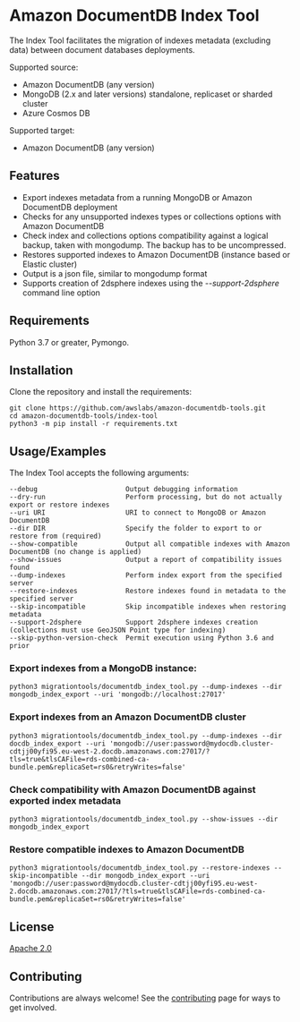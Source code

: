 # Amazon DocumentDB Index Tool

The Index Tool facilitates the migration of indexes metadata (excluding data) between document databases deployments.

Supported source: 
 - Amazon DocumentDB (any version)
 - MongoDB (2.x and later versions) standalone, replicaset or sharded cluster
 - Azure Cosmos DB

Supported target: 
 - Amazon DocumentDB (any version)


## Features

- Export indexes metadata from a running MongoDB or Amazon DocumentDB deployment
- Checks for any unsupported indexes types or collections options with Amazon DocumentDB
- Check index and collections options compatibility against a logical backup, taken with mongodump. The backup has to be uncompressed.
- Restores supported indexes to Amazon DocumentDB (instance based or Elastic cluster)
- Output is a json file, similar to mongodump format
- Supports creation of 2dsphere indexes using the *--support-2dsphere* command line option

## Requirements
Python 3.7 or greater, Pymongo.

## Installation
Clone the repository and install the requirements:

```
git clone https://github.com/awslabs/amazon-documentdb-tools.git
cd amazon-documentdb-tools/index-tool
python3 -m pip install -r requirements.txt
```

## Usage/Examples
The Index Tool accepts the following arguments:

```
--debug                      Output debugging information
--dry-run                    Perform processing, but do not actually export or restore indexes
--uri URI                    URI to connect to MongoDB or Amazon DocumentDB
--dir DIR                    Specify the folder to export to or restore from (required)
--show-compatible            Output all compatible indexes with Amazon DocumentDB (no change is applied)
--show-issues                Output a report of compatibility issues found
--dump-indexes               Perform index export from the specified server
--restore-indexes            Restore indexes found in metadata to the specified server
--skip-incompatible          Skip incompatible indexes when restoring metadata
--support-2dsphere           Support 2dsphere indexes creation (collections must use GeoJSON Point type for indexing)
--skip-python-version-check  Permit execution using Python 3.6 and prior
```

### Export indexes from a MongoDB instance:
```
python3 migrationtools/documentdb_index_tool.py --dump-indexes --dir mongodb_index_export --uri 'mongodb://localhost:27017' 
```

### Export indexes from an Amazon DocumentDB cluster
```
python3 migrationtools/documentdb_index_tool.py --dump-indexes --dir docdb_index_export --uri 'mongodb://user:password@mydocdb.cluster-cdtjj00yfi95.eu-west-2.docdb.amazonaws.com:27017/?tls=true&tlsCAFile=rds-combined-ca-bundle.pem&replicaSet=rs0&retryWrites=false' 
```

### Check compatibility with Amazon DocumentDB against exported index metadata
```
python3 migrationtools/documentdb_index_tool.py --show-issues --dir mongodb_index_export
```

### Restore compatible indexes to Amazon DocumentDB
```
python3 migrationtools/documentdb_index_tool.py --restore-indexes --skip-incompatible --dir mongodb_index_export --uri 'mongodb://user:password@mydocdb.cluster-cdtjj00yfi95.eu-west-2.docdb.amazonaws.com:27017/?tls=true&tlsCAFile=rds-combined-ca-bundle.pem&replicaSet=rs0&retryWrites=false' 
```

## License
[Apache 2.0](http://www.apache.org/licenses/LICENSE-2.0)

## Contributing
Contributions are always welcome! See the [contributing](https://github.com/awslabs/amazon-documentdb-tools/blob/master/CONTRIBUTING.md) page for ways to get involved.
